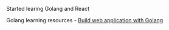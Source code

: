 Started learing Golang and React 


Golang learning resources
    - [Build web application with Golang](https://legacy.gitbook.com/book/astaxie/build-web-application-with-golang/details)